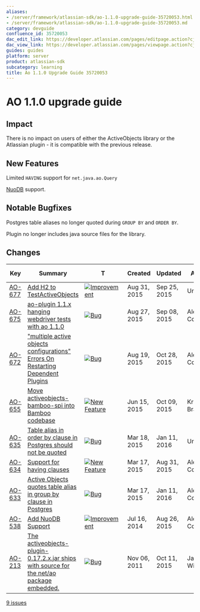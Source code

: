 ```yaml
---
aliases:
- /server/framework/atlassian-sdk/ao-1.1.0-upgrade-guide-35720053.html
- /server/framework/atlassian-sdk/ao-1.1.0-upgrade-guide-35720053.md
category: devguide
confluence_id: 35720053
dac_edit_link: https://developer.atlassian.com/pages/editpage.action?cjm=wozere&pageId=35720053
dac_view_link: https://developer.atlassian.com/pages/viewpage.action?cjm=wozere&pageId=35720053
guides: guides
platform: server
product: atlassian-sdk
subcategory: learning
title: Ao 1.1.0 Upgrade Guide 35720053
---
```

# AO 1.1.0 upgrade guide

## Impact

There is no impact on users of either the ActiveObjects library or the Atlassian plugin - it is compatible with the previous release.

## New Features

Limited `HAVING` support for `net.java.ao.Query`

<a href="http://www.nuodb.com/" class="external-link">NuoDB</a> support.

## Notable Bugfixes

Postgres table aliases no longer quoted during `GROUP BY` and `ORDER BY`.

Plugin no longer includes java source files for the library.

## Changes

| Key                                                                                                    | Summary                                                                                                                                                                                   | T                                                                                                                                                                                                                                                                                   | Created      | Updated      | Assignee             | Reporter             | P                                                                                                                                                    | Status   | Resolution | Fix Version/S                 |
|--------------------------------------------------------------------------------------------------------|-------------------------------------------------------------------------------------------------------------------------------------------------------------------------------------------|-------------------------------------------------------------------------------------------------------------------------------------------------------------------------------------------------------------------------------------------------------------------------------------|--------------|--------------|----------------------|----------------------|------------------------------------------------------------------------------------------------------------------------------------------------------|----------|------------|-------------------------------|
| <a href="https://ecosystem.atlassian.net/browse/AO-677?src=confmacro" class="external-link">AO-677</a> | <a href="https://ecosystem.atlassian.net/browse/AO-677?src=confmacro" class="external-link">Add H2 to TestActiveObjects</a>                                                               | <a href="https://ecosystem.atlassian.net/browse/AO-677?src=confmacro" class="external-link"><img src="https://ecosystem.atlassian.net/secure/viewavatar?size=xsmall&amp;avatarId=15310&amp;avatarType=issuetype" alt="Improvement" class="icon confluence-external-resource" /></a> | Aug 31, 2015 | Sep 25, 2015 | Unassigned           | Felix Haehnel        | <img src="https://ecosystem.atlassian.net/images/icons/priorities/trivial.svg" alt="Trivial" class="icon confluence-external-resource" width="16" /> | RESOLVED | Fixed      | 1.0.1, 1.1.0                  |
| <a href="https://ecosystem.atlassian.net/browse/AO-675?src=confmacro" class="external-link">AO-675</a> | <a href="https://ecosystem.atlassian.net/browse/AO-675?src=confmacro" class="external-link">ao-plugin 1.1.x hanging webdriver tests with ao 1.1.0</a>                                     | <a href="https://ecosystem.atlassian.net/browse/AO-675?src=confmacro" class="external-link"><img src="https://ecosystem.atlassian.net/secure/viewavatar?size=xsmall&amp;avatarId=15303&amp;avatarType=issuetype" alt="Bug" class="icon confluence-external-resource" /></a>         | Aug 27, 2015 | Sep 08, 2015 | Alex Courtis         | Alex Courtis         | <img src="https://ecosystem.atlassian.net/images/icons/priorities/major.svg" alt="Major" class="icon confluence-external-resource" />                | RESOLVED | Fixed      | 1.1.0                         |
| <a href="https://ecosystem.atlassian.net/browse/AO-672?src=confmacro" class="external-link">AO-672</a> | <a href="https://ecosystem.atlassian.net/browse/AO-672?src=confmacro" class="external-link">&quot;multiple active objects configurations&quot; Errors On Restarting Dependent Plugins</a> | <a href="https://ecosystem.atlassian.net/browse/AO-672?src=confmacro" class="external-link"><img src="https://ecosystem.atlassian.net/secure/viewavatar?size=xsmall&amp;avatarId=15303&amp;avatarType=issuetype" alt="Bug" class="icon confluence-external-resource" /></a>         | Aug 19, 2015 | Oct 28, 2015 | Alex Courtis         | Alex Courtis         | <img src="https://ecosystem.atlassian.net/images/icons/priorities/major.svg" alt="Major" class="icon confluence-external-resource" />                | RESOLVED | Fixed      | 1.0.1, 1.1.0                  |
| <a href="https://ecosystem.atlassian.net/browse/AO-655?src=confmacro" class="external-link">AO-655</a> | <a href="https://ecosystem.atlassian.net/browse/AO-655?src=confmacro" class="external-link">Move activeobjects-bamboo-spi into Bamboo codebase</a>                                        | <a href="https://ecosystem.atlassian.net/browse/AO-655?src=confmacro" class="external-link"><img src="https://ecosystem.atlassian.net/secure/viewavatar?size=xsmall&amp;avatarId=15311&amp;avatarType=issuetype" alt="New Feature" class="icon confluence-external-resource" /></a> | Jun 15, 2015 | Oct 09, 2015 | Krystian Brazulewicz | Krystian Brazulewicz | <img src="https://ecosystem.atlassian.net/images/icons/priorities/major.svg" alt="Major" class="icon confluence-external-resource" />                | RESOLVED | Fixed      | 1.1.0                         |
| <a href="https://ecosystem.atlassian.net/browse/AO-635?src=confmacro" class="external-link">AO-635</a> | <a href="https://ecosystem.atlassian.net/browse/AO-635?src=confmacro" class="external-link">Table alias in order by clause in Postgres should not be quoted</a>                           | <a href="https://ecosystem.atlassian.net/browse/AO-635?src=confmacro" class="external-link"><img src="https://ecosystem.atlassian.net/secure/viewavatar?size=xsmall&amp;avatarId=15303&amp;avatarType=issuetype" alt="Bug" class="icon confluence-external-resource" /></a>         | Mar 18, 2015 | Jan 11, 2016 | Unassigned           | Georg Schmidl        | <img src="https://ecosystem.atlassian.net/images/icons/priorities/major.svg" alt="Major" class="icon confluence-external-resource" />                | RESOLVED | Fixed      | 1.1.0                         |
| <a href="https://ecosystem.atlassian.net/browse/AO-634?src=confmacro" class="external-link">AO-634</a> | <a href="https://ecosystem.atlassian.net/browse/AO-634?src=confmacro" class="external-link">Support for having clauses</a>                                                                | <a href="https://ecosystem.atlassian.net/browse/AO-634?src=confmacro" class="external-link"><img src="https://ecosystem.atlassian.net/secure/viewavatar?size=xsmall&amp;avatarId=15311&amp;avatarType=issuetype" alt="New Feature" class="icon confluence-external-resource" /></a> | Mar 17, 2015 | Aug 31, 2015 | Alex Courtis         | Georg Schmidl        | <img src="https://ecosystem.atlassian.net/images/icons/priorities/major.svg" alt="Major" class="icon confluence-external-resource" />                | RESOLVED | Fixed      | 1.1.0                         |
| <a href="https://ecosystem.atlassian.net/browse/AO-633?src=confmacro" class="external-link">AO-633</a> | <a href="https://ecosystem.atlassian.net/browse/AO-633?src=confmacro" class="external-link">Active Objects quotes table alias in group by clause in Postgres</a>                          | <a href="https://ecosystem.atlassian.net/browse/AO-633?src=confmacro" class="external-link"><img src="https://ecosystem.atlassian.net/secure/viewavatar?size=xsmall&amp;avatarId=15303&amp;avatarType=issuetype" alt="Bug" class="icon confluence-external-resource" /></a>         | Mar 17, 2015 | Jan 11, 2016 | Alex Courtis         | Georg Schmidl        | <img src="https://ecosystem.atlassian.net/images/icons/priorities/major.svg" alt="Major" class="icon confluence-external-resource" />                | RESOLVED | Fixed      | 1.1.0                         |
| <a href="https://ecosystem.atlassian.net/browse/AO-538?src=confmacro" class="external-link">AO-538</a> | <a href="https://ecosystem.atlassian.net/browse/AO-538?src=confmacro" class="external-link">Add NuoDB Support</a>                                                                         | <a href="https://ecosystem.atlassian.net/browse/AO-538?src=confmacro" class="external-link"><img src="https://ecosystem.atlassian.net/secure/viewavatar?size=xsmall&amp;avatarId=15310&amp;avatarType=issuetype" alt="Improvement" class="icon confluence-external-resource" /></a> | Jul 16, 2014 | Aug 26, 2015 | Alex Courtis         | Alex Courtis         | <img src="https://ecosystem.atlassian.net/images/icons/priorities/minor.svg" alt="Minor" class="icon confluence-external-resource" />                | RESOLVED | Fixed      | 1.1.0                         |
| <a href="https://ecosystem.atlassian.net/browse/AO-213?src=confmacro" class="external-link">AO-213</a> | <a href="https://ecosystem.atlassian.net/browse/AO-213?src=confmacro" class="external-link">The activeobjects-plugin-0.17.2.x.jar ships with source for the net/ao package embedded.</a>  | <a href="https://ecosystem.atlassian.net/browse/AO-213?src=confmacro" class="external-link"><img src="https://ecosystem.atlassian.net/secure/viewavatar?size=xsmall&amp;avatarId=15303&amp;avatarType=issuetype" alt="Bug" class="icon confluence-external-resource" /></a>         | Nov 06, 2011 | Oct 11, 2015 | James Winters        | Brenden Bain         | <img src="https://ecosystem.atlassian.net/images/icons/priorities/major.svg" alt="Major" class="icon confluence-external-resource" />                | RESOLVED | Fixed      | 1.0.1, 1.1.0, 0.28.14, 0.29.4 |

<a href="https://ecosystem.atlassian.net/secure/IssueNavigator.jspa?reset=true&amp;jqlQuery=project+%3D+AO+AND+fixVersion+%3D+%221.1.0%22++++&amp;src=confmacro" class="external-link" title="View all matching issues in JIRA.">9 issues</a>




































































































































































































































































